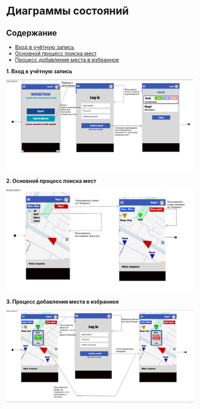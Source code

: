 # Диаграммы состояний

## Содержание

- [Вход в учётную запись](#1-вход-в-учётную-запись)
- [Основной процесс поиска мест](#2-основной-процесс-поиска-мест)
- [Процесс добавления места в избранное](#3-процесс-добавления-места-в-избранное)


**1. Вход в учётную запись**

![Диаграмма Состояний1](../images/EventState.png)

**2. Основной процесс поиска мест**

![Диаграмма Состояний2](../images/SearchState.png)

**3. Процесс добавления места в избранное**

![Диаграмма Состояний3](../images/LikeState.png)
